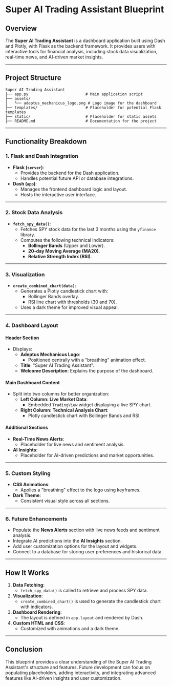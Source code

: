 # **Super AI Trading Assistant Blueprint**

## **Overview**
The **Super AI Trading Assistant** is a dashboard application built using Dash and Plotly, with Flask as the backend framework. It provides users with interactive tools for financial analysis, including stock data visualization, real-time news, and AI-driven market insights.

---

## **Project Structure**
```plaintext
Super AI Trading Assistant
├── app.py                         # Main application script
├── assets/
│   └── adeptus_mechanicus_logo.png # Logo image for the dashboard
├── templates/                     # Placeholder for potential Flask templates
├── static/                        # Placeholder for static assets
├── README.md                      # Documentation for the project
```

---

## **Functionality Breakdown**

### **1. Flask and Dash Integration**
- **Flask (`server`)**:
  - Provides the backend for the Dash application.
  - Handles potential future API or database integrations.
- **Dash (`app`)**:
  - Manages the frontend dashboard logic and layout.
  - Hosts the interactive user interface.

---

### **2. Stock Data Analysis**
- **`fetch_spy_data()`**:
  - Fetches SPY stock data for the last 3 months using the `yfinance` library.
  - Computes the following technical indicators:
    - **Bollinger Bands** (Upper and Lower).
    - **20-day Moving Average (MA20)**.
    - **Relative Strength Index (RSI)**.

---

### **3. Visualization**
- **`create_combined_chart(data)`**:
  - Generates a Plotly candlestick chart with:
    - Bollinger Bands overlay.
    - RSI line chart with thresholds (30 and 70).
  - Uses a dark theme for improved visual appeal.

---

### **4. Dashboard Layout**
#### **Header Section**
- Displays:
  - **Adeptus Mechanicus Logo**:
    - Positioned centrally with a "breathing" animation effect.
  - **Title**: "Super AI Trading Assistant".
  - **Welcome Description**: Explains the purpose of the dashboard.

#### **Main Dashboard Content**
- Split into two columns for better organization:
  - **Left Column: Live Market Data**:
    - Embedded `TradingView` widget displaying a live SPY chart.
  - **Right Column: Technical Analysis Chart**:
    - Plotly candlestick chart with Bollinger Bands and RSI.

#### **Additional Sections**
- **Real-Time News Alerts**:
  - Placeholder for live news and sentiment analysis.
- **AI Insights**:
  - Placeholder for AI-driven predictions and market opportunities.

---

### **5. Custom Styling**
- **CSS Animations**:
  - Applies a "breathing" effect to the logo using keyframes.
- **Dark Theme**:
  - Consistent visual style across all sections.

---

### **6. Future Enhancements**
- Populate the **News Alerts** section with live news feeds and sentiment analysis.
- Integrate AI predictions into the **AI Insights** section.
- Add user customization options for the layout and widgets.
- Connect to a database for storing user preferences and historical data.

---

## **How It Works**
1. **Data Fetching**:
   - `fetch_spy_data()` is called to retrieve and process SPY data.
2. **Visualization**:
   - `create_combined_chart()` is used to generate the candlestick chart with indicators.
3. **Dashboard Rendering**:
   - The layout is defined in `app.layout` and rendered by Dash.
4. **Custom HTML and CSS**:
   - Customized with animations and a dark theme.

---

## **Conclusion**
This blueprint provides a clear understanding of the Super AI Trading Assistant's structure and features. Future development can focus on populating placeholders, adding interactivity, and integrating advanced features like AI-driven insights and user customization.
